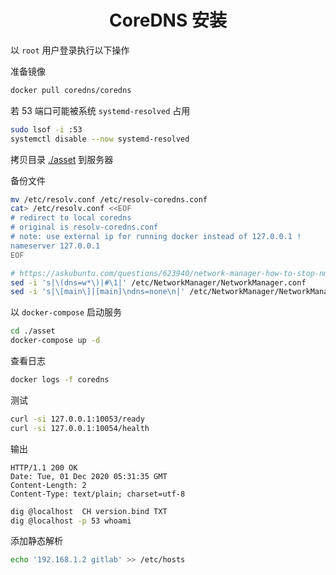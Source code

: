 # <center>CoreDNS 安装</center>


以 `root` 用户登录执行以下操作

准备镜像
```sh
docker pull coredns/coredns
```

若 53 端口可能被系统 `systemd-resolved` 占用
```sh
sudo lsof -i :53
systemctl disable --now systemd-resolved
```

拷贝目录 [./asset](./asset) 到服务器

备份文件
```sh
mv /etc/resolv.conf /etc/resolv-coredns.conf
cat> /etc/resolv.conf <<EOF
# redirect to local coredns
# original is resolv-coredns.conf
# note: use external ip for running docker instead of 127.0.0.1 !
nameserver 127.0.0.1
EOF

# https://askubuntu.com/questions/623940/network-manager-how-to-stop-nm-updating-etc-resolv-conf
sed -i 's|\(dns=w*\)|#\1|' /etc/NetworkManager/NetworkManager.conf
sed -i 's|\[main\]|[main]\ndns=none\n|' /etc/NetworkManager/NetworkManager.conf
```

以 `docker-compose` 启动服务
```sh
cd ./asset
docker-compose up -d
```

查看日志
```sh
docker logs -f coredns
```

测试
```sh
curl -si 127.0.0.1:10053/ready
curl -si 127.0.0.1:10054/health
```
输出
```
HTTP/1.1 200 OK
Date: Tue, 01 Dec 2020 05:31:35 GMT
Content-Length: 2
Content-Type: text/plain; charset=utf-8
```

```sh
dig @localhost  CH version.bind TXT
dig @localhost -p 53 whoami
```

添加静态解析
```sh
echo '192.168.1.2 gitlab' >> /etc/hosts
```

